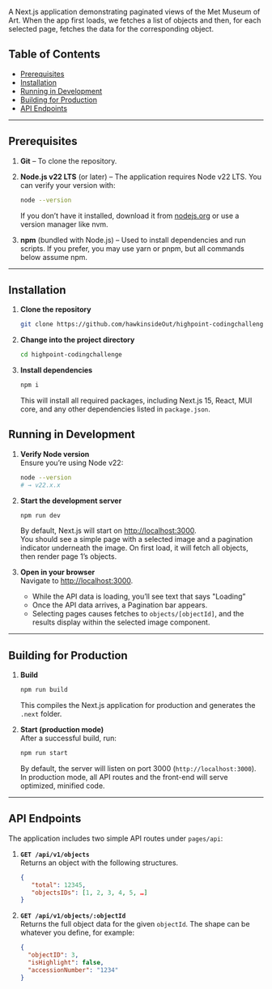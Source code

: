 A Next.js application demonstrating paginated views of the Met Museum of Art. When the app first loads, we fetches a list of objects and then, for each selected page, fetches the data for the corresponding object.

## Table of Contents

- [Prerequisites](#prerequisites)  
- [Installation](#installation)  
- [Running in Development](#running-in-development)  
- [Building for Production](#building-for-production)  
- [API Endpoints](#api-endpoints)  

---

## Prerequisites

1. **Git** – To clone the repository.  
2. **Node.js v22 LTS** (or later) – The application requires Node v22 LTS. You can verify your version with:  
   ```bash
   node --version
   ```  
   If you don’t have it installed, download it from [nodejs.org](https://nodejs.org/en/download/) or use a version manager like nvm.

3. **npm** (bundled with Node.js) – Used to install dependencies and run scripts. If you prefer, you may use yarn or pnpm, but all commands below assume npm.

---

## Installation

1. **Clone the repository**  
   ```bash
   git clone https://github.com/hawkinsideOut/highpoint-codingchallenge.git
   ```  

2. **Change into the project directory**  
   ```bash
   cd highpoint-codingchallenge
   ```

3. **Install dependencies**  
   ```bash
   npm i
   ```  
   This will install all required packages, including Next.js 15, React, MUI core, and any other dependencies listed in `package.json`.

## Running in Development

1. **Verify Node version**  
   Ensure you’re using Node v22:
   ```bash
   node --version
   # → v22.x.x
   ```

2. **Start the development server**  
   ```bash
   npm run dev
   ```
   By default, Next.js will start on [http://localhost:3000](http://localhost:3000).  
   You should see a simple page with a selected image and a pagination indicator underneath the image. On first load, it will fetch all objects, then render page 1’s objects.

3. **Open in your browser**  
   Navigate to [http://localhost:3000](http://localhost:3000).  
   - While the API data is loading, you’ll see text that says "Loading”  
   - Once the API data arrives, a Pagination bar appears.  
   - Selecting pages causes fetches to `objects/[objectId]`, and the results display within the selected image component.

---

## Building for Production

1. **Build**  
   ```bash
   npm run build
   ```
   This compiles the Next.js application for production and generates the `.next` folder.

2. **Start (production mode)**  
   After a successful build, run:
   ```bash
   npm run start
   ```
   By default, the server will listen on port 3000 (`http://localhost:3000`). In production mode, all API routes and the front-end will serve optimized, minified code.

---

## API Endpoints

The application includes two simple API routes under `pages/api`:

1. **`GET /api/v1/objects`**  
   Returns an object with the following structures.  
   ```json
   { 
      "total": 12345,
      "objectsIDs": [1, 2, 3, 4, 5, …] 
   }
   ```

2. **`GET /api/v1/objects/:objectId`**  
   Returns the full object data for the given `objectId`. The shape can be whatever you define, for example:
   ```json
   {
     "objectID": 3,
     "isHighlight": false,
     "accessionNumber": "1234"
   }
   ```